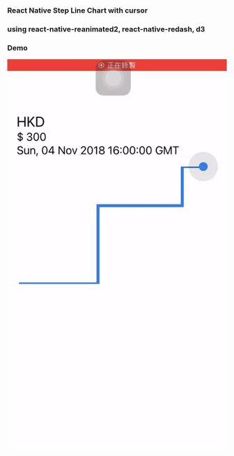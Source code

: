 ### React Native Step Line Chart with cursor

### using react-native-reanimated2, react-native-redash, d3

### Demo

![](demo.webp?raw=true)

